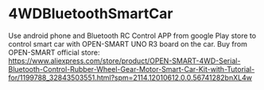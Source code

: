 # 4WDBluetoothSmartCar
Use android phone and Bluetooth RC Control APP from google Play store to control smart car with OPEN-SMART UNO R3 board on the car.
Buy from OPEN-SMART official store: https://www.aliexpress.com/store/product/OPEN-SMART-4WD-Serial-Bluetooth-Control-Rubber-Wheel-Gear-Motor-Smart-Car-Kit-with-Tutorial-for/1199788_32843503551.html?spm=2114.12010612.0.0.56741282bnXL4w
